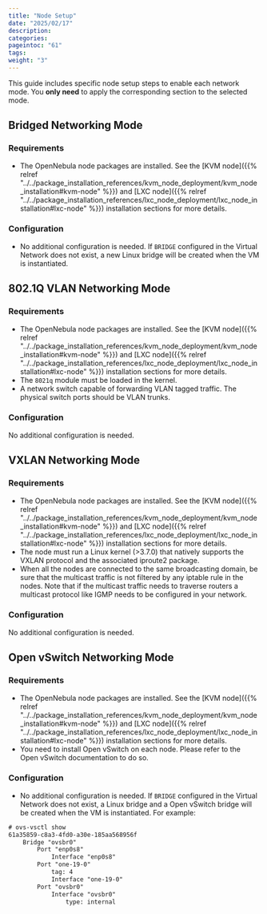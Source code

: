 ```yaml
---
title: "Node Setup"
date: "2025/02/17"
description:
categories:
pageintoc: "61"
tags:
weight: "3"
---
```


<a id="networking-node"></a>

<!--# Node Setup -->

This guide includes specific node setup steps to enable each network mode. You **only need** to apply the corresponding section to the selected mode.

## Bridged Networking Mode

### Requirements

* The OpenNebula node packages are installed. See the [KVM node]({{% relref "../../package_installation_references/kvm_node_deployment/kvm_node_installation#kvm-node" %}}) and [LXC node]({{% relref "../../package_installation_references/lxc_node_deployment/lxc_node_installation#lxc-node" %}}) installation sections for more details.

### Configuration

* No additional configuration is needed. If `BRIDGE` configured in the Virtual Network does not exist, a new Linux bridge will be created when the VM is instantiated.

## 802.1Q VLAN Networking Mode

### Requirements

* The OpenNebula node packages are installed. See the [KVM node]({{% relref "../../package_installation_references/kvm_node_deployment/kvm_node_installation#kvm-node" %}}) and [LXC node]({{% relref "../../package_installation_references/lxc_node_deployment/lxc_node_installation#lxc-node" %}}) installation sections for more details.
* The `8021q` module must be loaded in the kernel.
* A network switch capable of forwarding VLAN tagged traffic. The physical switch ports should be VLAN trunks.

### Configuration

No additional configuration is needed.

## VXLAN Networking Mode

### Requirements

* The OpenNebula node packages are installed. See the [KVM node]({{% relref "../../package_installation_references/kvm_node_deployment/kvm_node_installation#kvm-node" %}}) and [LXC node]({{% relref "../../package_installation_references/lxc_node_deployment/lxc_node_installation#lxc-node" %}}) installation sections for more details.
* The node must run a Linux kernel (>3.7.0) that natively supports the VXLAN protocol and the associated iproute2 package.
* When all the nodes are connected to the same broadcasting domain, be sure that the multicast traffic is not filtered by any iptable rule in the nodes. Note that if the multicast traffic needs to traverse routers a multicast protocol like IGMP needs to be configured in your network.

### Configuration

No additional configuration is needed.

## Open vSwitch Networking Mode

### Requirements

* The OpenNebula node packages are installed. See the [KVM node]({{% relref "../../package_installation_references/kvm_node_deployment/kvm_node_installation#kvm-node" %}}) and [LXC node]({{% relref "../../package_installation_references/lxc_node_deployment/lxc_node_installation#lxc-node" %}}) installation sections for more details.
* You need to install Open vSwitch on each node. Please refer to the Open vSwitch documentation to do so.

### Configuration

* No additional configuration is needed. If `BRIDGE` configured in the Virtual Network does not exist, a Linux bridge and a Open vSwitch bridge will be created when the VM is instantiated. For example:

```default
# ovs-vsctl show
61a35859-c8a3-4fd0-a30e-185aa568956f
    Bridge "ovsbr0"
        Port "enp0s8"
            Interface "enp0s8"
        Port "one-19-0"
            tag: 4
            Interface "one-19-0"
        Port "ovsbr0"
            Interface "ovsbr0"
                type: internal
```
